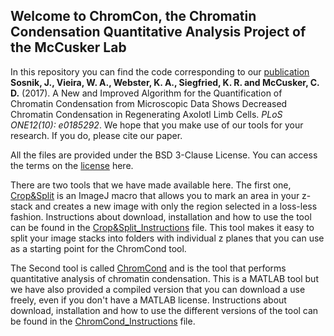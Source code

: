 ## Welcome to ChromCon, the Chromatin Condensation Quantitative Analysis Project of the McCusker Lab

In this repository you can find the code corresponding to our [publication](https://doi.org/10.1371/journal.pone.0185292) **Sosnik, J., Vieira, W. A., Webster, K. A., Siegfried, K. R. and McCusker, C. D.** (2017). A New and Improved Algorithm for the Quantification of Chromatin Condensation from Microscopic Data Shows Decreased Chromatin Condensation in Regenerating Axolotl Limb Cells. *PLoS ONE12(10): e0185292*. We hope that you make use of our tools for your research. If you do, please cite our paper. 

All the files are provided under the BSD 3-Clause License. You can access the terms on the [license](https://github.com/McCuskerLab/ChromCon/blob/master/LICENSE.md) here.

There are two tools that we have made available here. The first one, [Crop&Split](https://github.com/McCuskerLab/ChromCon/blob/master/Crop%26Split.ijm+) is an ImageJ macro that allows you to mark an area in your z-stack and creates a new image with only the region selected in a loss-less fashion. Instructions about download, installation and how to use the tool can be found in the [Crop&Split_Instructions](https://mccuskerlab.github.io/ChromCon/Crop%26Split_Instructions) file. This tool makes it easy to split your image stacks into folders with individual z planes that you can use as a starting point for the ChromCond tool.

The Second tool is called [ChromCond](https://github.com/McCuskerLab/ChromCon/blob/master/ChromCond.m+) and is the tool that performs quantitative analysis of chromatin condensation. This is a MATLAB tool but we have also provided a compiled version that you can download a use freely, even if you don't have a MATLAB license. Instructions about download, installation and how to use the different versions of the tool can be found in the [ChromCond_Instructions](https://mccuskerlab.github.io/ChromCon/ChromCond_Instructions) file.

